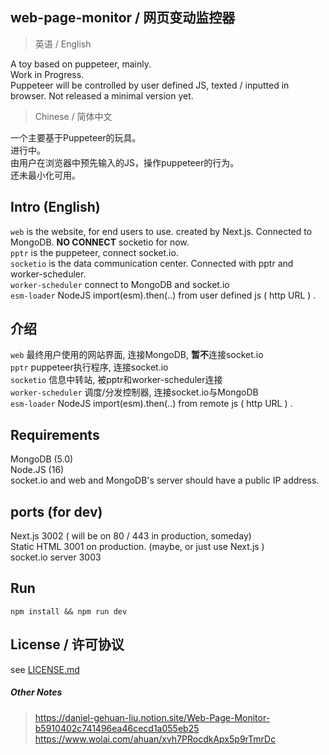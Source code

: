 ## web-page-monitor / 网页变动监控器  
> 英语 / English  

A toy based on puppeteer, mainly.  
Work in Progress.  
Puppeteer will be controlled by user defined JS, texted / inputted in browser.
Not released a minimal version yet.  
> Chinese / 简体中文 

一个主要基于Puppeteer的玩具。  
进行中。  
由用户在浏览器中预先输入的JS，操作puppeteer的行为。  
还未最小化可用。  

## Intro (English)  
`web` is the website, for end users to use. created by Next.js. Connected to MongoDB. **NO CONNECT** socketio for now.  
`pptr` is the puppeteer, connect socket.io.  
`socketio` is the data communication center. Connected with pptr and worker-scheduler.  
`worker-scheduler` connect to MongoDB and socket.io   
`esm-loader` NodeJS import(esm).then(..) from user defined js ( http URL ) .  


## 介绍  
`web` 最终用户使用的网站界面, 连接MongoDB, **暂不**连接socket.io  
`pptr` puppeteer执行程序, 连接socket.io  
`socketio` 信息中转站, 被pptr和worker-scheduler连接  
`worker-scheduler` 调度/分发控制器, 连接socket.io与MongoDB  
`esm-loader` NodeJS import(esm).then(..) from remote js ( http URL ) .  

## Requirements  
MongoDB (5.0)  
Node.JS (16)  
socket.io and web and MongoDB's server should have a public IP address.  

## ports (for dev)
Next.js 3002 ( will be on 80 / 443 in production, someday)  
Static HTML 3001 on production. (maybe, or just use Next.js )  
socket.io server 3003  

## Run  
```
npm install && npm run dev

```  

## License / 许可协议  
see [LICENSE.md](./LICENSE.md)  

##### Other Notes  
> https://daniel-gehuan-liu.notion.site/Web-Page-Monitor-b5910402c741496ea46cecd1a055eb25  
> https://www.wolai.com/ahuan/xvh7PRocdkApx5p9rTmrDc  
